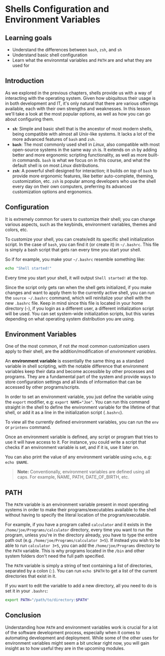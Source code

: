 # Shells Configuration and Environment Variables

## Learning goals

- Understand the differences between `bash`, `zsh`, and `sh`
- Understand basic shell configuration
- Learn what the environmtal variables and `PATH` are and what they are used for

## Introduction

As we explored in the previous chapters, shells provide us with a way of interacting with the operating system. Given how ubiquitous their usage is in both development and IT, it's only natural that there are various offerings available, each with their own strengths and weaknesses. In this lesson we'll take a look at the most popular options, as well as how you can go about configuring them.

- **`sh`**: Simple and basic shell that is the ancestor of most modern shells, being compatible with almost all *Unix*-like systems. It lacks a lot of the more advanced features of `bash` and `zsh`.
- **`bash`**: The most commonly used shell in *Linux*, also compatible with most open-source systems in the same way `sh` is. It extends on `sh` by adding better and more ergonomic scripting functionality, as well as more built-in commands. `bash` is what we focus on in this course, and what the default shell is on most *Linux* distributions.
- **`zsh`**: A powerful shell designed for interaction; it builds *on top* of `bash` to provide more ergonomic features, like better auto-complete, theming, customization, etc. `zsh` is popular among developers who use the shell every day on their own computers, preferring its advanced customization options and ergonomics.

## Configuration

It is extremely common for users to customize their shell; you can change various aspects, such as the keybinds, environment variables, themes and colors, etc. 

To customize your shell, you can create/edit its specific shell initialization script. In the case of `bash`, you can find it (or create it) in `~/.bashrc`. This file is simply a bash script that gets ran every time you start your shell.

So if for example, you make your `~/.bashrc` resemble something like:

```bash
echo "Shell started!"
```

Every time you start your shell, it will output `Shell started!` at the top.

Since the script only gets ran when the shell gets initialized, if you make changes and want to apply them to the currently active shell, you can run the `source ~/.bashrc` command, which will reinitalize your shell with the new `.bashrc` file. Keep in mind since this file is located in your home directory (`~`), if you login as a different user, a different initialization script will be used. You can set system-wide initialization scripts, but this varies depending on what operating system distribution you are using.

## Environment Variables

One of the most common, if not *the* most common customization users apply to their shell, are the addition/modification of *environment variables*.

An **environment variable** is essentially the same thing as a standard variable in shell scripting, with the notable difference that environment variables keep their data and become accessible by other processes and programs. They are a fundamental part of the system and provide ways to store configuration settings and all kinds of information that can be accessed by other programs/scripts.

In order to set an environment variable, you just define the variable using the `export` modifier, e.g: `export NAME="Joe"`. You can run this command straight in the shell to define the environment variable for the lifetime of that shell, or add it as a line in the initialization script (`.bashrc`).

To view all the currently defined environment variables, you can run the `env` or `printenv` command. 

Once an environment variable is defined, any script or program that tries to use it will have access to it. For instance, you could write a script that checks if an environment variable is set, and if it is, use it later on.

You can also print the value of any environment variable using `echo`, e.g: `echo $NAME`.

> **Note:** Conventionally, environment variables are defined using all caps. For example, NAME, PATH, DATE_OF_BIRTH, etc.

## PATH

The `PATH` variable is an environment variable present in most operating systems in order to make their programs/executables available to the shell without having to specify the literal location of the program/executable.

For example, if you have a program called `calculator` and it exists in the `/home/joe/Programs/calculator` directory, every time you want to run the program, unless you're in the directory already, you have to type the entire path out (e.g. `/home/joe/Programs/calculator 3+5`). If instead you wish to be able to run `calculator 3+5`, you can add the `/home/joe/Programs` directory to the `PATH` variable. This is why programs located in the `/bin` and other system folders don't need the full path specified.

The `PATH` variable is simply a string of text containing a list of directories, separated by a colon (`:`). You can run `echo $PATH` to get a list of the current directories that exist in it.

If you want to edit the variable to add a new directory, all you need to do is set it in your `.bashrc`:

```bash
export PATH="/path/to/directory:$PATH"
```

## Conclusion

Understanding how `PATH` and environment variables work is crucial for a lot of the software development process, especially when it comes to automating development and deployment. While some of the other uses for environment variables might seem a bit unclear right now, you will gain insight as to how useful they are in the upcoming modules.
